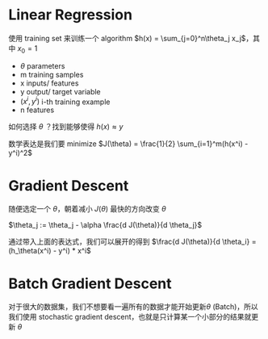 # Linear Regression

使用 training set 来训练一个 algorithm $h(x) = \sum_{j=0}^n\theta_j x_j$，其中 $x_0 = 1$

- $\theta$ parameters
- m training samples
- x inputs/ features
- y output/ target variable
- $(x^i, y^i)$ i-th training example
- n features

如何选择 $\theta$ ？找到能够使得 $h(x) \approx y$

数学表达是我们要 minimize $J(\theta) = \frac{1}{2} \sum_{i=1}^m(h(x^i) - y^i)^2$

# Gradient Descent

随便选定一个 $\theta$，朝着减小 $J(\theta)$ 最快的方向改变 $\theta$

$\theta_j := \theta_j - \alpha \frac{d J(\theta)}{d \theta_j}$

通过带入上面的表达式，我们可以展开的得到 $\frac{d J(\theta)}{d \theta_i} = (h_\theta(x^i) - y^i) * x^i$

# Batch Gradient Descent

对于很大的数据集，我们不想要看一遍所有的数据才能开始更新$\theta$ (Batch)，所以我们使用 stochastic gradient descent，也就是只计算某一个小部分的结果就更新 $\theta$